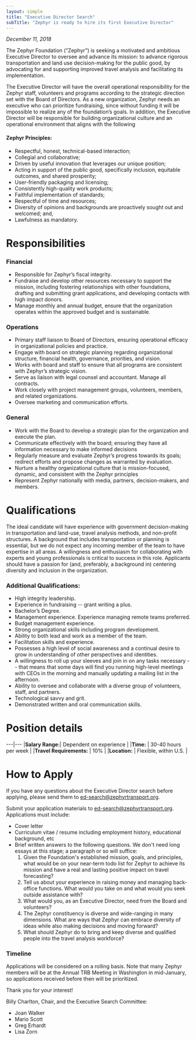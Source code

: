 ```yaml
---
layout: simple
title: "Executive Director Search"
subTitle: "Zephyr is ready to hire its first Executive Director"
---
```


*December 11, 2018*

The Zephyr Foundation (“Zephyr”) is seeking a motivated and ambitious Executive Director to oversee and advance its mission: to advance rigorous transportation and land use decision-making for the public good, by advocating for and supporting improved travel analysis and facilitating its implementation.

The Executive Director will have the overall operational responsibility for the Zephyr staff, volunteers and programs according to the strategic direction set with the Board of Directors. As a new organization, Zephyr needs an executive who can prioritize fundraising, since without funding it will be impossible to realize any of the foundation’s goals. In addition, the Executive Director will be responsible for building organizational culture and an operational environment that aligns with the following

#### Zephyr Principles:

- Respectful, honest, technical-based interaction;
- Collegial and collaborative;
- Driven by useful innovation that leverages our unique position;
- Acting in support of the public good, specifically inclusion, equitable outcomes, and shared prosperity;
- User-friendly packaging and licensing;
- Consistently high-quality work products;
- Faithful implementation of standards;
- Respectful of time and resources;
- Diversity of opinions and backgrounds are proactively sought out and welcomed; and,
- Lawfulness as mandatory.

# Responsibilities

### Financial

- Responsible for Zephyr’s fiscal integrity.
- Fundraise and develop other resources necessary to support the mission, including fostering relationships with other foundations, drafting and submitting grant applications, and developing contacts with high impact donors.
- Manage monthly and annual budget, ensure that the organization operates within the approved budget and is sustainable.

### Operations

- Primary staff liaison to Board of Directors, ensuring operational efficacy in organizational policies and practice.
- Engage with board on strategic planning regarding organizational structure, financial health, governance, priorities, and vision.
- Works with board and staff to ensure that all programs are consistent with Zephyr’s strategic vision.
- Serve as liaison with legal counsel and accountant. Manage all contracts.
- Work closely with project management groups, volunteers, members, and related organizations.
- Oversee marketing and communication efforts.

### General

- Work with the Board to develop a strategic plan for the organization and execute the plan.
- Communicate effectively with the board; ensuring they have all information necessary to make informed decisions
- Regularly measure and evaluate Zephyr’s progress towards its goals; redirect efforts and propose changes as warranted by evaluation.
- Nurture a healthy organizational culture that is mission-focused, dynamic, and consistent with the Zephyr principles
- Represent Zephyr nationally with media, partners, decision-makers, and members.

# Qualifications

The ideal candidate will have experience with government decision-making in transportation and land-use, travel analysis methods, and non-profit structures. A background that includes transportation or planning is essential, but we do not expect any incoming member of the team to have expertise in all areas. A willingness and enthusiasm for collaborating with experts and young professionals is critical to success in this role. Applicants should have a passion for (and, preferably, a background in) centering diversity and inclusion in the organization.

### Additional Qualifications:

- High integrity leadership.
- Experience in fundraising -- grant writing a plus.
- Bachelor’s Degree.
- Management experience.  Experience managing remote teams preferred.
- Budget management experience.
- Strong organizational skills including program development.
- Ability to both lead and work as a member of the team.
- Facilitation skills and experience.
- Possesses a high level of social awareness and a continual desire to grow in understanding of other perspectives and identities.
- A willingness to roll up your sleeves and join in on any tasks necessary -- that means that some days will find you running high-level meetings with CEOs in the morning and manually updating a mailing list in the afternoon.
- Ability to oversee and collaborate with a diverse group of volunteers, staff, and partners.
- Technological savvy and grit.
- Demonstrated written and oral communication skills.

# Position details

---|---
|**Salary Range:**| Dependent on experience |
|**Time:** | 30-40 hours per week |
|**Travel Requirements:** | 10% |
|**Location:** | Flexible, within U.S. |

# How to Apply

If you have any questions about the Executive Director search before applying, please send them to <ed-search@zephyrtransport.org>.

Submit your application materials to <ed-search@zephyrtransport.org>. Applications must include:

- Cover letter
- Curriculum vitae / resume including employment history, educational background, etc
- Brief written answers to the following questions. We don't need long essays at this stage; 
  a paragraph or so will suffice:
   1. Given the Foundation's established mission, goals, and principles, what would be on your near-term todo list for Zephyr to achieve its mission and have a real and lasting positive impact on travel forecasting?
   2. Tell us about your experience in raising money and managing back-office functions.  What would you take on and what would you seek outside assistance with?
   3. What would you, as an Executive Director, need from the Board and volunteers?
   4. The Zephyr constituency is diverse and wide-ranging in many dimensions.  What are ways that Zephyr can embrace diversity of ideas while also making decisions and moving forward?
   5. What should Zephyr do to bring and keep diverse and qualified people into the travel analysis workforce?

### Timeline

Applications will be considered on a rolling basis. Note that many Zephyr members will be at the Annual TRB Meeting in Washington in mid-January, so applications received before then will be prioritized.

Thank you for your interest!

Billy Charlton, Chair, and the Executive Search Committee:
* Joan Walker
* Mario Scott
* Greg Erhardt
* Lisa Zorn

<br/><br/><br/><br/><br/>
